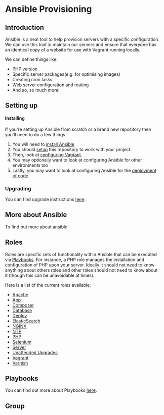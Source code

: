 # Ansible Provisioning
## Introduction

Ansible is a neat tool to help provision servers with a specific configuration. We can use this tool to maintain our servers and ensure that everyone has an identical copy of a website for use with Vagrant running locally.

We can define things like:
 - PHP version
 - Specific server packages(e.g. for optimising images)
 - Creating cron tasks
 - Web server configuration and routing
 - And so, so much more!
 
## Setting up

#### Installing
If you're setting up Ansible from scratch or a brand new repository then you'll need to do a few things

1. You will need to [install Ansible](docs/Installing-Ansible#install).
2. You should [setup](docs/Setting-Up-This-Repository) this repository to work with your project
3. Then, look at [configuring Vagrant](docs/Configuring-Vagrant).
4. You may optionally want to look at configuring Ansible for other environments too
5. Lastly, you may want to look at configuring Ansible for the [deployment of code](docs/Deploying-With-Ansible).

### Upgrading

You can find upgrade instructions [here](docs/Installing-Ansible#upgrade).

## More about Ansible
To find out more about ansible

## Roles
Roles are specific sets of functionality within Ansible that can be executed via [Playbooks](ansible/Playbooks.md). For instance, a PHP role manages the installation and configuration of PHP upon your server. Ideally it should not need to know anything about others roles and other roles should not need to know about it (though this can be unavoidable at times).

Here is a list of the current roles available:

 - [Apache](roles/Apache.md)
 - [App](roles/App.md)
 - [Composer](roles/Composer.md)
 - [Database](roles/Database.md)
 - [Deploy](roles/Deploy.md)
 - [ElasticSearch](roles/ElasticSearch.md)
 - [NGINX](roles/NGINX.md)
 - [NTP](roles/NTP.md)
 - [PHP](roles/PHP.md)
 - [Selenium](roles/Selenium.md)
 - [Server](roles/Server.md)
 - [Unattended Upgrades](roles/Unattended-Upgrades.md)
 - [Vagrant](roles/Vagrant.md)
 - [Varnish](roles/Varnish.md)

## Playbooks
You can find out more about Playbooks [here](ansible/Playbooks.md).

## Group